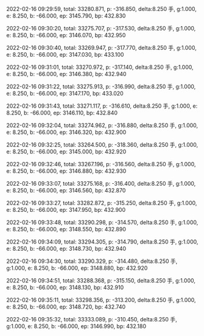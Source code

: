 2022-02-16 09:29:59, total: 33280.871, p: -316.850, delta:8.250 手, g:1.000, e: 8.250, b: -66.000, ep: 3145.790, bp: 432.830

2022-02-16 09:30:20, total: 33275.707, p: -317.530, delta:8.250 手, g:1.000, e: 8.250, b: -66.000, ep: 3146.070, bp: 432.950

2022-02-16 09:30:40, total: 33269.947, p: -317.770, delta:8.250 手, g:1.000, e: 8.250, b: -66.000, ep: 3147.030, bp: 433.100

2022-02-16 09:31:01, total: 33270.972, p: -317.140, delta:8.250 手, g:1.000, e: 8.250, b: -66.000, ep: 3146.380, bp: 432.940

2022-02-16 09:31:22, total: 33275.913, p: -316.990, delta:8.250 手, g:1.000, e: 8.250, b: -66.000, ep: 3147.170, bp: 433.020

2022-02-16 09:31:43, total: 33271.117, p: -316.610, delta:8.250 手, g:1.000, e: 8.250, b: -66.000, ep: 3146.110, bp: 432.840

2022-02-16 09:32:04, total: 33274.962, p: -316.880, delta:8.250 手, g:1.000, e: 8.250, b: -66.000, ep: 3146.320, bp: 432.900

2022-02-16 09:32:25, total: 33264.500, p: -318.360, delta:8.250 手, g:1.000, e: 8.250, b: -66.000, ep: 3145.000, bp: 432.920

2022-02-16 09:32:46, total: 33267.196, p: -316.560, delta:8.250 手, g:1.000, e: 8.250, b: -66.000, ep: 3146.880, bp: 432.930

2022-02-16 09:33:07, total: 33275.168, p: -316.400, delta:8.250 手, g:1.000, e: 8.250, b: -66.000, ep: 3146.560, bp: 432.870

2022-02-16 09:33:27, total: 33282.872, p: -315.250, delta:8.250 手, g:1.000, e: 8.250, b: -66.000, ep: 3147.950, bp: 432.900

2022-02-16 09:33:48, total: 33290.298, p: -314.570, delta:8.250 手, g:1.000, e: 8.250, b: -66.000, ep: 3148.550, bp: 432.890

2022-02-16 09:34:09, total: 33294.305, p: -314.790, delta:8.250 手, g:1.000, e: 8.250, b: -66.000, ep: 3148.730, bp: 432.940

2022-02-16 09:34:30, total: 33290.329, p: -314.480, delta:8.250 手, g:1.000, e: 8.250, b: -66.000, ep: 3148.880, bp: 432.920

2022-02-16 09:34:51, total: 33288.368, p: -315.150, delta:8.250 手, g:1.000, e: 8.250, b: -66.000, ep: 3148.130, bp: 432.910

2022-02-16 09:35:11, total: 33298.356, p: -313.200, delta:8.250 手, g:1.000, e: 8.250, b: -66.000, ep: 3148.720, bp: 432.740

2022-02-16 09:35:32, total: 33333.089, p: -310.450, delta:8.250 手, g:1.000, e: 8.250, b: -66.000, ep: 3146.990, bp: 432.180